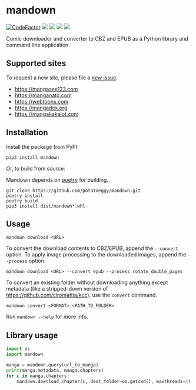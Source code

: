 # mandown

<a href="https://www.codefactor.io/repository/github/potatoeggy/mandown"><img src="https://www.codefactor.io/repository/github/potatoeggy/mandown/badge" alt="CodeFactor" /></a>
<a href="https://pypi.org/project/mandown"><img src="https://img.shields.io/pypi/v/mandown" /></a>
<a href="https://aur.archlinux.org/packages/mandown-git"><img src="https://img.shields.io/aur/version/mandown-git" /></a>
<a href="https://github.com/potatoeggy/mandown/releases/latest"><img src="https://img.shields.io/github/v/release/potatoeggy/mandown?display_name=tag" /></a>
<a href="/LICENSE"><img src="https://img.shields.io/github/license/potatoeggy/mandown" /></a>

Comic downloader and converter to CBZ and EPUB as a Python library and command line application.

## Supported sites

To request a new site, please file a [new issue](https://github.com/potatoeggy/mandown/issues/new).

- https://mangasee123.com
- https://manganato.com
- https://webtoons.com
- https://mangadex.org
- https://mangakakalot.com

## Installation

Install the package from PyPI:

```
pip3 install mandown
```

Or, to build from source:

Mandown depends on [poetry](https://github.com/python-poetry/poetry) for building.

```
git clone https://github.com/potatoeggy/mandown.git
poetry install
poetry build
pip3 install dist/mandown*.whl
```

## Usage

```
mandown download <URL>
```

To convert the download contents to CBZ/EPUB, append the `--convert` option. To apply image processing to the downloaded images, append the `--process` option.

```
mandown download <URL> --convert epub --process rotate_double_pages
```

To convert an existing folder without downloading anything except metadata (like a stripped-down version of https://github.com/ciromattia/kcc), use the `convert` command.

```
mandown convert <FORMAT> <PATH_TO_FOLDER>
```

Run `mandown --help` for more info.

## Library usage

```python
import os
import mandown

manga = mandown.query(url_to_manga)
print(manga.metadata, manga.chapters)
for c in manga.chapters:
    mandown.download_chapter(c, dest_folder=os.getcwd(), maxthreads=4)
```
